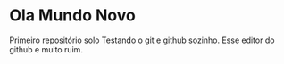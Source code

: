 # Ola Mundo Novo
 Primeiro repositório solo
 Testando o git e github sozinho.
Esse editor do github e muito ruim.
